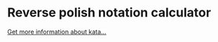 Reverse polish notation calculator
=
[Get more information about kata...](https://www.codewars.com//kata//kata/52f78966747862fc9a0009ae)